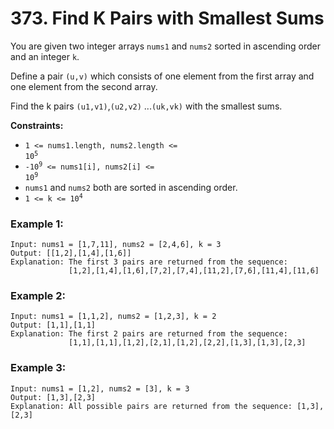 # 373. Find K Pairs with Smallest Sums

You are given two integer arrays `nums1` and `nums2` sorted in ascending order and an integer `k`.

Define a pair `(u,v)` which consists of one element from the first array and one element from the second array.

Find the k pairs `(u1,v1)`,`(u2,v2)` ...`(uk,vk)` with the smallest sums.

**Constraints:**
- <code>1 <= nums1.length, nums2.length <= 10<sup>5</sup></code>
- <code>-10<sup>9</sup> <= nums1[i], nums2[i] <= 10<sup>9</sup></code>
- `nums1` and `nums2` both are sorted in ascending order.
- <code>1 <= k <= 10<sup>4</sup></code>

### Example 1:
```
Input: nums1 = [1,7,11], nums2 = [2,4,6], k = 3
Output: [[1,2],[1,4],[1,6]] 
Explanation: The first 3 pairs are returned from the sequence: 
             [1,2],[1,4],[1,6],[7,2],[7,4],[11,2],[7,6],[11,4],[11,6]
```

### Example 2:
```
Input: nums1 = [1,1,2], nums2 = [1,2,3], k = 2
Output: [1,1],[1,1]
Explanation: The first 2 pairs are returned from the sequence: 
             [1,1],[1,1],[1,2],[2,1],[1,2],[2,2],[1,3],[1,3],[2,3]
```

### Example 3:
```
Input: nums1 = [1,2], nums2 = [3], k = 3
Output: [1,3],[2,3]
Explanation: All possible pairs are returned from the sequence: [1,3],[2,3]
```
